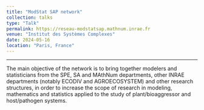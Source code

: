 ```yaml
---
title: "ModStat SAP network"
collection: talks
type: "Talk"
permalink: https://reseau-modstatsap.mathnum.inrae.fr
venue: "Institut des Systèmes Complexes"
date: 2024-05-16
location: "Paris, France"
---
```



---


The main objective of the network is to bring together modelers and statisticians from the SPE, SA and MAthNum departments, other INRAE ​​departments (notably ECODIV and AGROECOSYSTEM) and other research structures, in order to increase the scope of research in modeling, mathematics and statistics applied to the study of plant/bioaggressor and host/pathogen systems.
